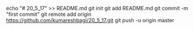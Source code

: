 echo "# 20_5_17" >> README.md
git init
git add README.md
git commit -m "first commit"
git remote add origin https://github.com/kumareshbagi/20_5_17.git
git push -u origin master
